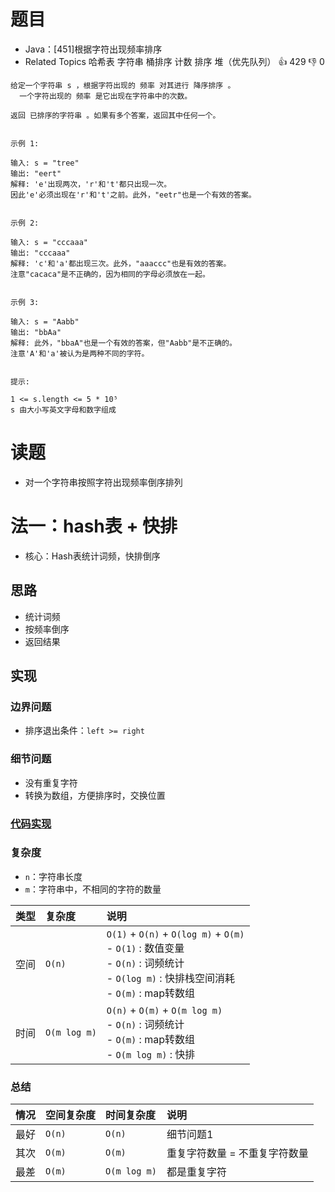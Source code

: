 # 题目

- Java：[451]根据字符出现频率排序
- Related Topics 哈希表 字符串 桶排序 计数 排序 堆（优先队列） 👍 429 👎 0

```text
给定一个字符串 s ，根据字符出现的 频率 对其进行 降序排序 。
  一个字符出现的 频率 是它出现在字符串中的次数。 

返回 已排序的字符串 。如果有多个答案，返回其中任何一个。 


示例 1: 

输入: s = "tree"
输出: "eert"
解释: 'e'出现两次，'r'和't'都只出现一次。
因此'e'必须出现在'r'和't'之前。此外，"eetr"也是一个有效的答案。


示例 2: 

输入: s = "cccaaa"
输出: "cccaaa"
解释: 'c'和'a'都出现三次。此外，"aaaccc"也是有效的答案。
注意"cacaca"是不正确的，因为相同的字母必须放在一起。


示例 3: 

输入: s = "Aabb"
输出: "bbAa"
解释: 此外，"bbaA"也是一个有效的答案，但"Aabb"是不正确的。
注意'A'和'a'被认为是两种不同的字符。


提示: 

1 <= s.length <= 5 * 10⁵ 
s 由大小写英文字母和数字组成 
```

# 读题

- 对一个字符串按照字符出现频率倒序排列

# 法一：hash表 + 快排

- 核心：Hash表统计词频，快排倒序

## 思路

- 统计词频
- 按频率倒序
- 返回结果

## 实现

### 边界问题

- 排序退出条件：`left >= right`

### 细节问题

- 没有重复字符
- 转换为数组，方便排序时，交换位置

### [代码实现](Demo01.java)

### 复杂度

- `n`：字符串长度
- `m`：字符串中，不相同的字符的数量

类型 | 复杂度 | 说明
:--- |:--- |:---
空间 | `O(n)` | `O(1)` + `O(n)` + `O(log m)` + `O(m)` </br> - `O(1)` : 数值变量 </br> - `O(n)` : 词频统计 </br> - `O(log m)` : 快排栈空间消耗 </br> - `O(m)` : map转数组
时间 | `O(m log m)` | `O(n)` + `O(m)` + `O(m log m)` </br> - `O(n)` : 词频统计 </br> - `O(m)` : map转数组 </br> - `O(m log m)` : 快排

### 总结

情况 | 空间复杂度 | 时间复杂度 | 说明
:--- |:--- |:--- |:---
最好 | `O(n)` | `O(n)` | 细节问题1
其次 | `O(m)` | `O(m)` | 重复字符数量 = 不重复字符数量
最差 | `O(m)` | `O(m log m)` | 都是重复字符
